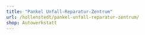 ```yaml
---
title: "Pankel Unfall-Reparatur-Zentrum"
url: /hollenstedt/pankel-unfall-reparatur-zentrum/
shop: Autowerkstatt
---
```

